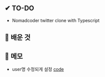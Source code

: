 ## ✔ TO-DO

- Nomadcoder twitter clone with Typescript

## 💾 배운 것

## 📝 메모

- user명 수정되게 설정
  [code](https://github.com/lhk3337/howitter/commit/405b2b6279f6a5efd7146c18e5289c5fe677a4cf)
